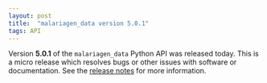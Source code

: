 ```yaml
---
layout: post
title:  "malariagen_data version 5.0.1"
tags: API
---
```


Version <strong>5.0.1</strong> of the `malariagen_data` Python API was
released today. This is a micro release which resolves bugs or other
issues with software or documentation. See the [release
notes](https://github.com/malariagen/malariagen-data-python/releases/tag/v5.0.1)
for more information.
